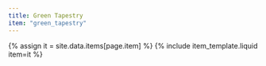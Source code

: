 ```yaml
---
title: Green Tapestry
item: "green_tapestry"
---
```


{% assign it = site.data.items[page.item] %}
{% include item_template.liquid item=it %}

